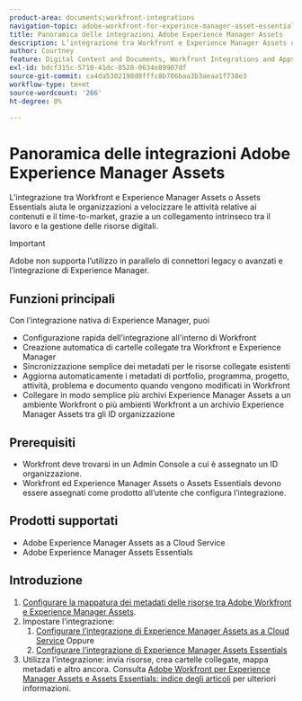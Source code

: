 ```yaml
---
product-area: documents;workfront-integrations
navigation-topic: adobe-workfront-for-experince-manager-asset-essentials
title: Panoramica delle integrazioni Adobe Experience Manager Assets
description: L’integrazione tra Workfront e Experience Manager Assets o Assets Essentials consente alle organizzazioni di velocizzare le attività relative ai contenuti e il time-to-market, grazie a un collegamento intrinseco tra il lavoro e la gestione delle risorse digitali.
author: Courtney
feature: Digital Content and Documents, Workfront Integrations and Apps
exl-id: bdcf315c-5710-41dc-8528-0634e89907df
source-git-commit: ca4da5302198d8fffc8b706baa3b3aeaa1f738e3
workflow-type: tm+mt
source-wordcount: '266'
ht-degree: 0%

---
```


# Panoramica delle integrazioni Adobe Experience Manager Assets

<!-- Audited: 12/2023 -->

L’integrazione tra Workfront e Experience Manager Assets o Assets Essentials aiuta le organizzazioni a velocizzare le attività relative ai contenuti e il time-to-market, grazie a un collegamento intrinseco tra il lavoro e la gestione delle risorse digitali.

>[!IMPORTANT]
>
>Adobe non supporta l’utilizzo in parallelo di connettori legacy o avanzati e l’integrazione di Experience Manager.

## Funzioni principali

Con l’integrazione nativa di Experience Manager, puoi

* Configurazione rapida dell&#39;integrazione all&#39;interno di Workfront
* Creazione automatica di cartelle collegate tra Workfront e Experience Manager
* Sincronizzazione semplice dei metadati per le risorse collegate esistenti
* Aggiorna automaticamente i metadati di portfolio, programma, progetto, attività, problema e documento quando vengono modificati in Workfront
* Collegare in modo semplice più archivi Experience Manager Assets a un ambiente Workfront o più ambienti Workfront a un archivio Experience Manager Assets tra gli ID organizzazione


## Prerequisiti

* Workfront deve trovarsi in un Admin Console a cui è assegnato un ID organizzazione.
* Workfront ed Experience Manager Assets o Assets Essentials devono essere assegnati come prodotto all’utente che configura l’integrazione.


## Prodotti supportati

* Adobe Experience Manager Assets as a Cloud Service
* Adobe Experience Manager Assets Essentials


## Introduzione

1. [Configurare la mappatura dei metadati delle risorse tra Adobe Workfront e Experience Manager Assets](https://experienceleague.adobe.com/docs/experience-manager-cloud-service/content/assets/integrations/configure-asset-metadata-mapping.html?lang=en).
1. Impostare l’integrazione:
   1. [Configurare l’integrazione di Experience Manager Assets as a Cloud Service](/help/quicksilver/administration-and-setup/configure-integrations/configure-aacs-integration.md)
Oppure
   1. [Configurare l’integrazione di Experience Manager Assets Essentials](/help/quicksilver/documents/adobe-workfront-for-experience-manager-assets-essentials/setup-asset-essentials.md)
1. Utilizza l’integrazione: invia risorse, crea cartelle collegate, mappa metadati e altro ancora. Consulta [Adobe Workfront per Experience Manager Assets e Assets Essentials: indice degli articoli](/help/quicksilver/documents/adobe-workfront-for-experience-manager-assets-essentials/workfront-for-aem-asset-essentials.md) per ulteriori informazioni.
